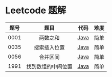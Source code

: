 # Leetcode 题解
| 题号 | 题目 | 代码 | 难度 |
| :-: | :-: | :-: | :-: |
| 0001 | 两数之和 | [Java](https://github.com/luyangsiyi/algorithms/blob/master/src/0001TwoSums.java) | 简单 |
| 0035 | 搜索插入位置 | [Java](https://github.com/luyangsiyi/algorithms/blob/master/src/0035SearchInsertPosition.java) | 简单 |
| 0056 | 合并区间 | [Java](https://github.com/luyangsiyi/algorithms/blob/master/src/0056MergeIntervals.java) | 简单 |
| 1991 | 找到数组的中间位置 | [Java](https://github.com/luyangsiyi/algorithms/blob/master/src/1991FindTheMiddleIndexInArray.java)  | 简单 |